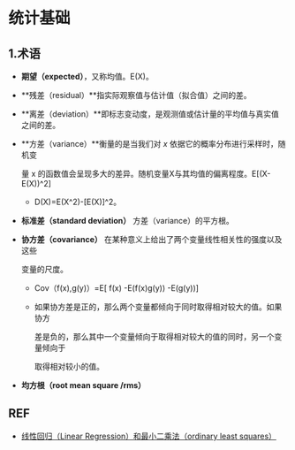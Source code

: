 # 统计基础

## 1.术语

- **期望（expected）**，又称均值。E(X)。
- **残差（residual）**指实际观察值与估计值（拟合值）之间的差。

- **离差（deviation）**即标志变动度，是观测值或估计量的平均值与真实值之间的差。

- **方差（variance）**衡量的是当我们对 *x* 依据它的概率分布进行采样时，随机变

  量 x 的函数值会呈现多大的差异。随机变量X与其均值的偏离程度。E[(X-E(X))^2]

  - D(X)=E(X^2)-[E(X)]^2。

- **标准差（standard deviation）** 方差（variance）的平方根。

- **协方差（covariance）** 在某种意义上给出了两个变量线性相关性的强度以及这些

  变量的尺度。

  - Cov（f(x),g(y)）=E[ f(x) -E(f(x)g(y)) -E(g(y))]

  - 如果协方差是正的，那么两个变量都倾向于同时取得相对较大的值。如果协方

    差是负的，那么其中一个变量倾向于取得相对较大的值的同时，另一个变量倾向于

    取得相对较小的值。

- **均方根（root mean square /rms）**













## REF

- [线性回归（Linear Regression）和最小二乘法（ordinary least squares）](https://www.cnblogs.com/BlueBlue-Sky/p/9307220.html)